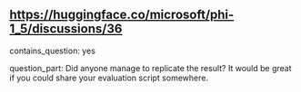 ## https://huggingface.co/microsoft/phi-1_5/discussions/36

contains_question: yes

question_part: Did anyone manage to replicate the result? It would be great if you could share your evaluation script somewhere.